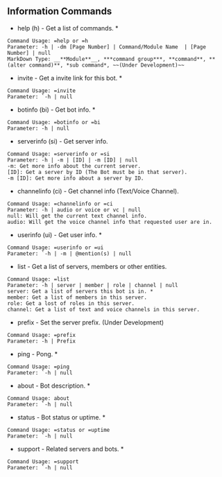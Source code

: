 ## Information Commands
- help (h) - Get a list of commands. *
```This command is for getting this bot's commands.
Command Usage: =help or =h
Parameter: -h | -dm [Page Number] | Command/Module Name  | [Page Number] | null
MarkDown Type: __**Module**__, ***command group***, **command**, **(alter command)**, *sub command*, ~~(Under Development)~~
```

- invite - Get a invite link for this bot. *
```This command is for inviting the bot to your own server.
Command Usage: =invite
Parameter: `-h | null
```

- botinfo (bi) - Get bot info. *
```This command is for getting this bot's information.
Command Usage: =botinfo or =bi
Parameter: -h | null
```

- serverinfo (si) - Get server info.
```This command is for getting informations about this server.
Command Usage: =serverinfo or =si
Parameter: -h | -m | [ID] | -m [ID] | null
-m: Get more info about the current server.
[ID]: Get a server by ID (The Bot must be in that server).
-m [ID]: Get more info about a server by ID.
```

- channelinfo (ci) - Get channel info (Text/Voice Channel).
```This command is for getting informations about this text channel.
Command Usage: =channelinfo or =ci
Parameter: -h | audio or voice or vc | null
null: Will get the current text channel info.
audio: Will get the voice channel info that requested user are in.
```

- userinfo (ui) - Get user info. *
```This command is for getting informations about a user.
Command Usage: =userinfo or =ui
Parameter: `-h | -m | @mention(s) | null
```

- list - Get a list of servers, members or other entities.
```This command is for getting a list of servers, members or other entities.
Command Usage: =list
Parameter: -h | server | member | role | channel | null
server: Get a list of servers this bot is in. *
member: Get a list of members in this server.
role: Get a lost of roles in this server.
channel: Get a list of text and voice channels in this server.
```

- prefix - Set the server prefix. (Under Development)
```This command is for setting the prefix.
Command Usage: =prefix
Parameter: -h | Prefix
```

- ping - Pong. *
```This command is for Pong.
Command Usage: =ping
Parameter: `-h | null
```

- about - Bot description. *
```This command is for getting the bot's description.
Command Usage: about
Parameter: `-h | null
```

- status - Bot status or uptime. *
```This command is for getting this bot's status.
Command Usage: =status or =uptime
Parameter: `-h | null
```

- support - Related servers and bots. *
```This command is for supporting the bot.
Command Usage: =support
Parameter: `-h | null
```
